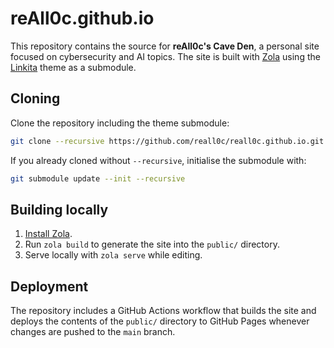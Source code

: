 # reAll0c.github.io

This repository contains the source for **reAll0c's Cave Den**, a personal site focused on cybersecurity and AI topics.  The site is built with [Zola](https://www.getzola.org/) using the [Linkita](https://codeberg.org/salif/linkita) theme as a submodule.

## Cloning

Clone the repository including the theme submodule:

```bash
git clone --recursive https://github.com/reall0c/reall0c.github.io.git
```

If you already cloned without `--recursive`, initialise the submodule with:

```bash
git submodule update --init --recursive
```

## Building locally

1. [Install Zola](https://www.getzola.org/documentation/getting-started/installation/).
2. Run `zola build` to generate the site into the `public/` directory.
3. Serve locally with `zola serve` while editing.

## Deployment

The repository includes a GitHub Actions workflow that builds the site and deploys the contents of the `public/` directory to GitHub Pages whenever changes are pushed to the `main` branch.

